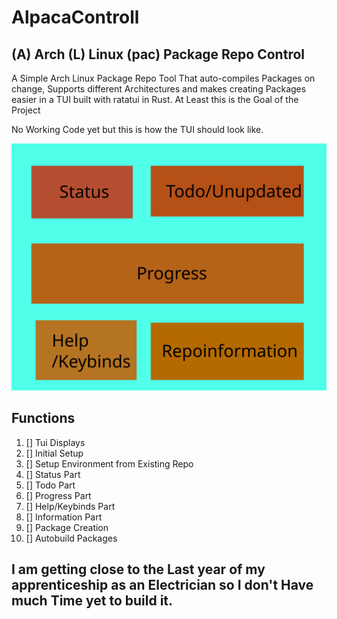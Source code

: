 # AlpacaControll

## (A) Arch (L) Linux (pac) Package Repo Control

A Simple Arch Linux Package Repo Tool That auto-compiles Packages on change, Supports different Architectures and makes creating Packages easier in a TUI built with ratatui in Rust. At Least this is the Goal of the Project

No Working Code yet but this is how the TUI should look like.

<img src="Preview.svg" alt="A Preview That might Change" width="600">

## Functions

1. [] Tui Displays
2. [] Initial Setup
3. [] Setup Environment from Existing Repo
4. [] Status Part
5. [] Todo Part
6. [] Progress Part
7. [] Help/Keybinds Part
8. [] Information Part
9. [] Package Creation
10. [] Autobuild Packages

## I am getting close to the Last year of my apprenticeship as an Electrician so I don't Have much Time yet to build it.
